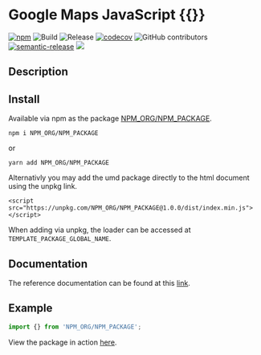 # Google Maps JavaScript {{}}

[![npm](https://img.shields.io/npm/v/NPM_ORG/NPM_PACKAGE)](https://www.npmjs.com/package/NPM_ORG/NPM_PACKAGE)
![Build](https://github.com/googlemaps/REPOSITORY_NAME/workflows/Build/badge.svg)
![Release](https://github.com/googlemaps/REPOSITORY_NAME/workflows/Release/badge.svg)
[![codecov](https://codecov.io/gh/googlemaps/REPOSITORY_NAME/branch/main/graph/badge.svg)](https://codecov.io/gh/googlemaps/REPOSITORY_NAME)
![GitHub contributors](https://img.shields.io/github/contributors/googlemaps/REPOSITORY_NAME?color=green)
[![semantic-release](https://img.shields.io/badge/%20%20%F0%9F%93%A6%F0%9F%9A%80-semantic--release-e10079.svg)](https://github.com/semantic-release/semantic-release)
[![](https://github.com/jpoehnelt/in-solidarity-bot/raw/main/static//badge-flat.png)](https://github.com/apps/in-solidarity)

## Description

## Install

Available via npm as the package [NPM_ORG/NPM_PACKAGE](https://www.npmjs.com/package/NPM_ORG/NPM_PACKAGE).

`npm i NPM_ORG/NPM_PACKAGE`

or

`yarn add NPM_ORG/NPM_PACKAGE`

Alternativly you may add the umd package directly to the html document using the unpkg link.

`<script src="https://unpkg.com/NPM_ORG/NPM_PACKAGE@1.0.0/dist/index.min.js"></script>`

When adding via unpkg, the loader can be accessed at `TEMPLATE_PACKAGE_GLOBAL_NAME`.

## Documentation

The reference documentation can be found at this [link](https://googlemaps.github.io/REPOSITORY_NAME/docs/index.html).


## Example

``` javascript
import {} from 'NPM_ORG/NPM_PACKAGE';

```

View the package in action [here](https://googlemaps.github.io/REPOSITORY_NAME/examples/index.html).
